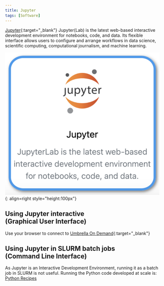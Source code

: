 ```yaml
---
title: Jupyter
tags: [Software]
---
```


[Jupyter](https://jupyter.org/){:target="_blank"} Jupyter(Lab) is the latest web-based interactive development environment for notebooks, code, and data. Its flexible interface allows users to configure and arrange workflows in data science, scientific computing, computational journalism, and machine learning.

![Jupyter in Umbrella On Demdand](jupyter-ood.png){: align=right style="height:100px"}

## Using Jupyter interactive<br>(Graphical User Interface)

Use your browser to connect to [Umbrella On Demand](https://hpc.tue.nl){:target="_blank"}

## Using Jupyter in SLURM batch jobs<br>(Command Line Interface)

As Jupyter is an Interactive Development Environment, running it as a batch job in SLURM is not useful. Running the Python code developed at scale is: [Python Recipes](python.md)